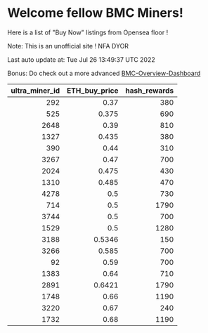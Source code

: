 # Welcome fellow BMC Miners!
Here is a list of "Buy Now" listings from Opensea floor !

Note: This is an unofficial site ! NFA DYOR

Last auto update at: Tue Jul 26 13:49:37 UTC 2022

Bonus: Do check out a more advanced [BMC-Overview-Dashboard](https://dune.com/defifunk/BMC-Overview-Dashboard)


|   ultra_miner_id |   ETH_buy_price |   hash_rewards |
|-----------------:|----------------:|---------------:|
|              292 |          0.37   |            380 |
|              525 |          0.375  |            690 |
|             2648 |          0.39   |            810 |
|             1327 |          0.435  |            380 |
|              390 |          0.44   |            310 |
|             3267 |          0.47   |            700 |
|             2024 |          0.475  |            430 |
|             1310 |          0.485  |            470 |
|             4278 |          0.5    |            730 |
|              714 |          0.5    |           1790 |
|             3744 |          0.5    |            700 |
|             1529 |          0.5    |           1280 |
|             3188 |          0.5346 |            150 |
|             3266 |          0.585  |            700 |
|               92 |          0.59   |            700 |
|             1383 |          0.64   |            710 |
|             2891 |          0.6421 |           1790 |
|             1748 |          0.66   |           1190 |
|             3220 |          0.67   |            240 |
|             1732 |          0.68   |           1190 |